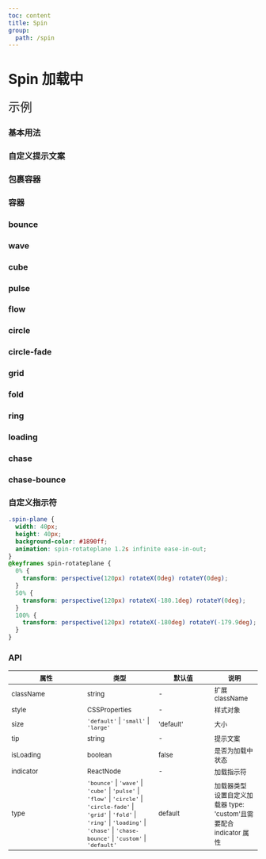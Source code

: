 ```yaml
---
toc: content
title: Spin
group:
  path: /spin
---
```


# Spin 加载中

<font size='5'>示例</font>

### 基本用法

<code src="./demo/Basic.tsx"></code>

### 自定义提示文案

<code src="./demo/Tip.tsx"></code>

### 包裹容器

<code src="./demo/Wrapper.tsx" desc="直接把内容内嵌到 Spin 中，将现有容器变为加载状态。"></code>

### 容器

<code src="./demo/Inside.tsx" desc="放入容器中"></code>

### bounce

<code src="./demo/Bounce.tsx" desc="type='bounce'"></code>

### wave

<code src="./demo/Wave.tsx" desc="type='wave'"></code>

### cube

<code src="./demo/Cube.tsx" desc="type='cube'"></code>

### pulse

<code src="./demo/Pulse.tsx" desc="type='pulse'"></code>

### flow

<code src="./demo/Flow.tsx" desc="type='flow'"></code>

### circle

<code src="./demo/Circle.tsx" desc="type='circle'"></code>

### circle-fade

<code src="./demo/CircleFade.tsx" desc="type='circle-fade'"></code>

### grid

<code src="./demo/Grid.tsx" desc="type='grid'"></code>

### fold

<code src="./demo/Fold.tsx" desc="type='fold'"></code>

### ring

<code src="./demo/Ring.tsx" desc="type='ring'"></code>

### loading

<code src="./demo/Loading.tsx" desc="type='loading'"></code>

### chase

<code src="./demo/Chase.tsx" desc="type='chase'"></code>

### chase-bounce

<code src="./demo/ChaseBounce.tsx" desc="type='chase-bounce'"></code>

### 自定义指示符

<code src="./demo/Custom.tsx" desc="设置type='custom'且设置indicator属性"></code>

<style>
  .spin-plane {
    width: 40px;
    height: 40px;
    background-color: #1890ff;
    animation: spin-rotateplane 1.2s infinite ease-in-out;
  }
  
  @keyframes spin-rotateplane {
    0% { 
      transform: perspective(120px) rotateX(0deg) rotateY(0deg);
    } 50% { 
      transform: perspective(120px) rotateX(-180.1deg) rotateY(0deg);
    } 100% { 
      transform: perspective(120px) rotateX(-180deg) rotateY(-179.9deg);
    }
  }
</style>

```css
.spin-plane {
  width: 40px;
  height: 40px;
  background-color: #1890ff;
  animation: spin-rotateplane 1.2s infinite ease-in-out;
}
@keyframes spin-rotateplane {
  0% {
    transform: perspective(120px) rotateX(0deg) rotateY(0deg);
  }
  50% {
    transform: perspective(120px) rotateX(-180.1deg) rotateY(0deg);
  }
  100% {
    transform: perspective(120px) rotateX(-180deg) rotateY(-179.9deg);
  }
}
```

<style>
table { font-size: 13px; }
table th:nth-child(1) { width: 140px; }
table th:nth-child(3) { width: 100px; }
</style>

### API

| 属性 | 类型 | 默认值 | 说明 |
| --- | --- | --- | --- |
| className | string | - | 扩展 className |
| style | CSSProperties | - | 样式对象 |
| size | `'default'` \| `'small'` \| `'large'` | 'default' | 大小 |
| tip | string | - | 提示文案 |
| isLoading | boolean | false | 是否为加载中状态 |
| indicator | ReactNode | - | 加载指示符 |
| type | `'bounce'` \| `'wave'` \| `'cube'` \| `'pulse'` \| `'flow'` \| `'circle'` \| `'circle-fade'` \| `'grid'` \| `'fold'` \| `'ring'` \| `'loading'` \| `'chase'` \| `'chase-bounce'` \| `'custom'` \| `'default'` | default | 加载器类型<br />设置自定义加载器 type: 'custom'且需要配合 indicator 属性 |
